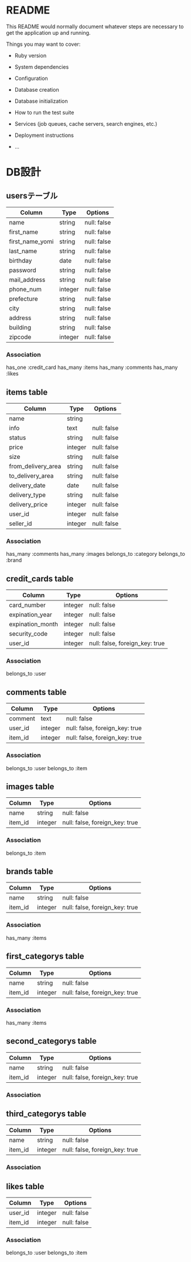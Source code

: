 # README

This README would normally document whatever steps are necessary to get the
application up and running.

Things you may want to cover:

* Ruby version

* System dependencies

* Configuration

* Database creation

* Database initialization

* How to run the test suite

* Services (job queues, cache servers, search engines, etc.)

* Deployment instructions

* ... 
   

# DB設計
## usersテーブル
|Column|Type|Options|
|------|----|-------|
|name|string|null: false|
|first_name|string|null: false|
|first_name_yomi|string|null: false|
|last_name|string|null: false|
|birthday|date|null: false|
|password|string|null: false|
|mail_address|string|null: false|
|phone_num|integer|null: false|
|prefecture|string|null: false|
|city|string|null: false|
|address|string|null: false|
|building|string|null: false|
|zipcode|integer|null: false|
### Association
has_one :credit_card
has_many :items
has_many :comments
has_many :likes

## items table
|Column|Type|Options|
|------|----|-------|
|name|string||null: false|
|info|text|null: false|
|status|string|null: false|
|price|integer|null: false|
|size|string|null: false|
|from_delivery_area|string|null: false|
|to_delivery_area|string|null: false|
|delivery_date|date|null: false|
|delivery_type|string|null: false|
|delivery_price|integer|null: false|
|user_id|integer|null: false|
|seller_id|integer|null: false|
### Association
has_many :comments
has_many :images
belongs_to :category
belongs_to :brand

## credit_cards table
|Column|Type|Options|
|------|----|-------|
|card_number|integer|null: false|
|expination_year|integer|null: false|
|expination_month|integer|null: false|
|security_code|integer|null: false|
|user_id|integer|null: false, foreign_key: true|
### Association
belongs_to :user

## comments table
|Column|Type|Options|
|------|----|-------|
|comment|text|null: false|
|user_id|integer|null: false, foreign_key: true|
|item_id|integer|null: false, foreign_key: true|
### Association
belongs_to :user
belongs_to :item

## images table
|Column|Type|Options|
|------|----|-------|
|name|string|null: false|
|item_id|integer|null: false, foreign_key: true|
### Association
belongs_to :item

## brands table
|Column|Type|Options|
|------|----|-------|
|name|string|null: false|
|item_id|integer|null: false, foreign_key: true|
### Association
has_many :items

## first_categorys table
|Column|Type|Options|
|------|----|-------|
|name|string|null: false|
|item_id|integer|null: false, foreign_key: true|
### Association
has_many :items

## second_categorys table
|Column|Type|Options|
|------|----|-------|
|name|string|null: false|
|item_id|integer|null: false, foreign_key: true|
### Association

## third_categorys table
|Column|Type|Options|
|------|----|-------|
|name|string|null: false|
|item_id|integer|null: false, foreign_key: true|
### Association

## likes table
|Column|Type|Options|
|------|----|-------|
|user_id|integer|null: false|
|item_id|integer|null: false|
### Association
belongs_to :user
belongs_to :item
